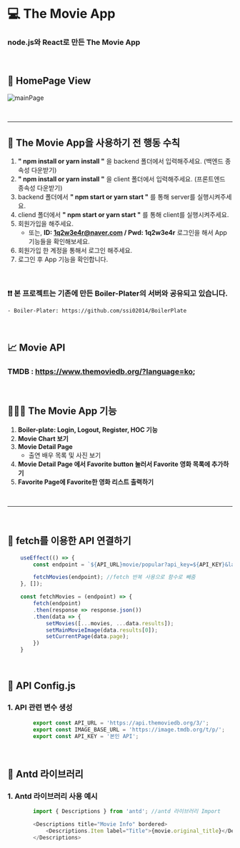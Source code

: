 # 💻 The Movie App
### node.js와 React로 만든 The Movie App

<br>

## 🎥 HomePage View
![mainPage](https://user-images.githubusercontent.com/64779472/107623786-37fe2580-6c9d-11eb-85f0-9ed87e42815c.PNG)


<br />
<hr />

## 🔖 The Movie App을 사용하기 전 행동 수칙
1. **" npm install or yarn install "** 을 backend 폴더에서 입력해주세요. (백엔드 종속성 다운받기)
2. **" npm install or yarn install "** 을 client 폴더에서 입력해주세요. (프론트엔드 종속성 다운받기)
3. backend 폴더에서 **" npm start or yarn start "** 를 통해 server를 실행시켜주세요.
4. cliend 폴더에서 **" npm start or yarn start "** 를 통해 client를 실행시켜주세요.
5. 회원가입을 해주세요. 
    - 또는, **ID: 1q2w3e4r@naver.com / Pwd: 1q2w3e4r** 로그인을 해서 App 기능들을 확인해보세요.
6. 회원가입 한 계정을 통해서 로그인 해주세요.
7. 로그인 후 App 기능을 확인합니다.

<br />

### ❗❗ 본 프로젝트는 기존에 만든 Boiler-Plater의 서버와 공유되고 있습니다. 
    - Boiler-Plater: https://github.com/ssi02014/BoilerPlate

<br>

## 📈 Movie API
### **TMDB** : https://www.themoviedb.org/?language=ko;

<br>

## 👨🏻‍💻 The Movie App 기능
1. **Boiler-plate: Login, Logout, Register, HOC 기능**
2. **Movie Chart 보기**
3. **Movie Detail Page**
    - 출연 배우 목록 및 사진 보기
4. **Movie Detail Page 에서 Favorite button 눌러서 Favorite 영화 목록에 추가하기**
5. **Favorite Page에 Favorite한 영화 리스트 출력하기**

<br />
<hr />
<br />

## 🏃 fetch를 이용한 API 연결하기
```javascript
    useEffect(() => {
        const endpoint = `${API_URL}movie/popular?api_key=${API_KEY}&language=en-US&page=1`;

        fetchMovies(endpoint); //fetch 반복 사용으로 함수로 빼줌
    }, []);

    const fetchMovies = (endpoint) => {
        fetch(endpoint)
        .then(response => response.json())
        .then(data => {
            setMovies([...movies, ...data.results]);
            setMainMovieImage(data.results[0]);
            setCurrentPage(data.page);
        })
    }
```

<br>

## 🏃 API Config.js
### 1. API 관련 변수 생성
```javascript
        export const API_URL = 'https://api.themoviedb.org/3/';
        export const IMAGE_BASE_URL = 'https://image.tmdb.org/t/p/';
        export const API_KEY = '본인 API';
```

<br>

## 🏃 Antd 라이브러리
### 1. Antd 라이브러리 사용 예시
```javascript
        import { Descriptions } from 'antd'; //antd 라이브러리 Import

        <Descriptions title="Movie Info" bordered>
            <Descriptions.Item label="Title">{movie.original_title}</Descriptions.Item>
        </Descriptions>
```

<br>

